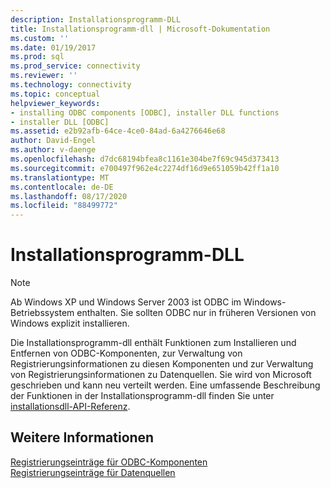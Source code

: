 ```yaml
---
description: Installationsprogramm-DLL
title: Installationsprogramm-dll | Microsoft-Dokumentation
ms.custom: ''
ms.date: 01/19/2017
ms.prod: sql
ms.prod_service: connectivity
ms.reviewer: ''
ms.technology: connectivity
ms.topic: conceptual
helpviewer_keywords:
- installing ODBC components [ODBC], installer DLL functions
- installer DLL [ODBC]
ms.assetid: e2b92afb-64ce-4ce0-84ad-6a4276646e68
author: David-Engel
ms.author: v-daenge
ms.openlocfilehash: d7dc68194bfea8c1161e304be7f69c945d373413
ms.sourcegitcommit: e700497f962e4c2274df16d9e651059b42ff1a10
ms.translationtype: MT
ms.contentlocale: de-DE
ms.lasthandoff: 08/17/2020
ms.locfileid: "88499772"
---
```

# <a name="installer-dll"></a>Installationsprogramm-DLL
> [!NOTE]  
>  Ab Windows XP und Windows Server 2003 ist ODBC im Windows-Betriebssystem enthalten. Sie sollten ODBC nur in früheren Versionen von Windows explizit installieren.  
  
 Die Installationsprogramm-dll enthält Funktionen zum Installieren und Entfernen von ODBC-Komponenten, zur Verwaltung von Registrierungsinformationen zu diesen Komponenten und zur Verwaltung von Registrierungsinformationen zu Datenquellen. Sie wird von Microsoft geschrieben und kann neu verteilt werden. Eine umfassende Beschreibung der Funktionen in der Installationsprogramm-dll finden Sie unter [installationsdll-API-Referenz](../../../odbc/reference/syntax/installer-dll-api-reference-function.md).  
  
## <a name="see-also"></a>Weitere Informationen  
 [Registrierungseinträge für ODBC-Komponenten](../../../odbc/reference/install/registry-entries-for-odbc-components.md)   
 [Registrierungseinträge für Datenquellen](../../../odbc/reference/install/registry-entries-for-data-sources.md)
